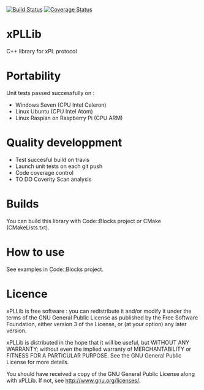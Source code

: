 [![Build Status](https://travis-ci.org/FragJage/xPLLib.svg?branch=master)](https://travis-ci.org/FragJage/xPLLib)
[![Coverage Status](https://coveralls.io/repos/github/FragJage/xPLLib/badge.svg?branch=master&bust=0)](https://coveralls.io/github/FragJage/xPLLib?branch=master)
# xPLLib
C++ library for xPL protocol

Portability
===========
Unit tests passed successfully on :
 - Windows Seven (CPU Intel Celeron)
 - Linux Ubuntu (CPU Intel Atom)
 - Linux Raspian on Raspberry Pi (CPU ARM)

Quality developpment
====================
 - Test succesful build on travis
 - Launch unit tests on each git push
 - Code coverage control
 - TO DO Coverity Scan analysis

Builds
======
You can build this library with Code::Blocks project or CMake (CMakeLists.txt).

How to use
==========
See examples in Code::Blocks project.


Licence
=======
xPLLib is free software : you can redistribute it and/or modify it under the terms of the GNU General Public License as published by the Free Software Foundation, either version 3 of the License, or (at your option) any later version.

xPLLib is distributed in the hope that it will be useful, but WITHOUT ANY WARRANTY; without even the implied warranty of MERCHANTABILITY or FITNESS FOR A PARTICULAR PURPOSE. See the GNU General Public License for more details.

You should have received a copy of the GNU General Public License along with xPLLib. If not, see http://www.gnu.org/licenses/.
